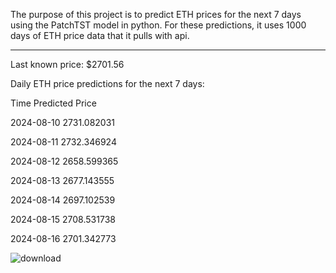 The purpose of this project is to predict ETH prices for the next 7 days using the PatchTST model in python. For these predictions, it uses 1000 days of ETH price data that it pulls with api.

------------
Last known price: $2701.56

Daily ETH price predictions for the next 7 days:
 
 Time        Predicted Price

2024-08-10      2731.082031

2024-08-11      2732.346924

2024-08-12      2658.599365

2024-08-13      2677.143555

2024-08-14      2697.102539

2024-08-15      2708.531738

2024-08-16      2701.342773

![download](https://github.com/user-attachments/assets/853af229-22f3-4b7f-b114-ee0a409c5f42)
